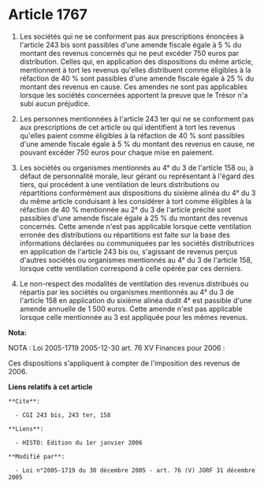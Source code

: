 # Article 1767

1. Les sociétés qui ne se conforment pas aux prescriptions énoncées à l'article 243 bis sont passibles d'une amende fiscale
égale à 5 % du montant des revenus concernés qui ne peut excéder 750 euros par distribution. Celles qui, en application des
dispositions du même article, mentionnent à tort les revenus qu'elles distribuent comme éligibles à la réfaction de 40 % sont
passibles d'une amende fiscale égale à 25 % du montant des revenus en cause. Ces amendes ne sont pas applicables lorsque les
sociétés concernées apportent la preuve que le Trésor n'a subi aucun préjudice.

2. Les personnes mentionnées à l'article 243 ter qui ne se conforment pas aux prescriptions de cet article ou qui identifient
à tort les revenus qu'elles paient comme éligibles à la réfaction de 40 % sont passibles d'une amende fiscale égale à 5 % du
montant des revenus en cause, ne pouvant excéder 750 euros pour chaque mise en paiement.

3. Les sociétés ou organismes mentionnés au 4° du 3 de l'article 158 ou, à défaut de personnalité morale, leur gérant ou
représentant à l'égard des tiers, qui procèdent à une ventilation de leurs distributions ou répartitions conformément aux
dispositions du sixième alinéa du 4° du 3 du même article conduisant à les considérer à tort comme éligibles à la réfaction
de 40 % mentionnée au 2° du 3 de l'article précité sont passibles d'une amende fiscale égale à 25 % du montant des revenus
concernés. Cette amende n'est pas applicable lorsque cette ventilation erronée des distributions ou répartitions est faite
sur la base des informations déclarées ou communiquées par les sociétés distributrices en application de l'article 243 bis
ou, s'agissant de revenus perçus d'autres sociétés ou organismes mentionnés au 4° du 3 de l'article 158, lorsque cette
ventilation correspond à celle opérée par ces derniers.

4. Le non-respect des modalités de ventilation des revenus distribués ou répartis par les sociétés ou organismes mentionnés
au 4° du 3 de l'article 158 en application du sixième alinéa dudit 4° est passible d'une amende annuelle de 1 500 euros.
Cette amende n'est pas applicable lorsque celle mentionnée au 3 est appliquée pour les mêmes revenus.

**Nota:**

NOTA : Loi 2005-1719 2005-12-30 art. 76 XV Finances pour 2006 :

Ces dispositions s'appliquent à compter de l'imposition des revenus de 2006.

**Liens relatifs à cet article**

	**Cite**:

	  - CGI 243 bis, 243 ter, 158

	**Liens**:

	  - HISTO: Edition du 1er janvier 2006

	**Modifié par**:

	  - Loi n°2005-1719 du 30 décembre 2005 - art. 76 (V) JORF 31 décembre 2005
